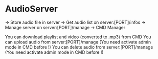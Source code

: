 # AudioServer
 -> Store audio file in server
 -> Get audio list on server:[PORT]/infos
 -> Manage server on server:[PORT]/manage
 -> CMD Manager
 
You can download playlist and video (converted to .mp3) from CMD
You can upload audio from server:[PORT]/manage (You need activate admin mode in CMD before !)
You can delete audio from server:[PORT]/manage (You need activate admin mode in CMD before !)
